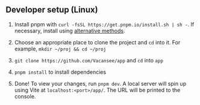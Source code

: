 
## Developer setup (Linux)
1. Install pnpm with `curl -fsSL https://get.pnpm.io/install.sh | sh -`. If necessary, install using [alternative methods](https://pnpm.io/installation#on-posix-systems).
2. Choose an appropriate place to clone the project and `cd` into it. For example, `mkdir ~/proj && cd ~/proj`
3. `git clone https://github.com/Vacansee/app` and `cd` into `app`
4. `pnpm install` to install dependencies

5. Done!
To view your changes, run `pnpm dev`. A local server will spin up using Vite at `localhost:<port>/app/`. The URL will be printed to the console.
